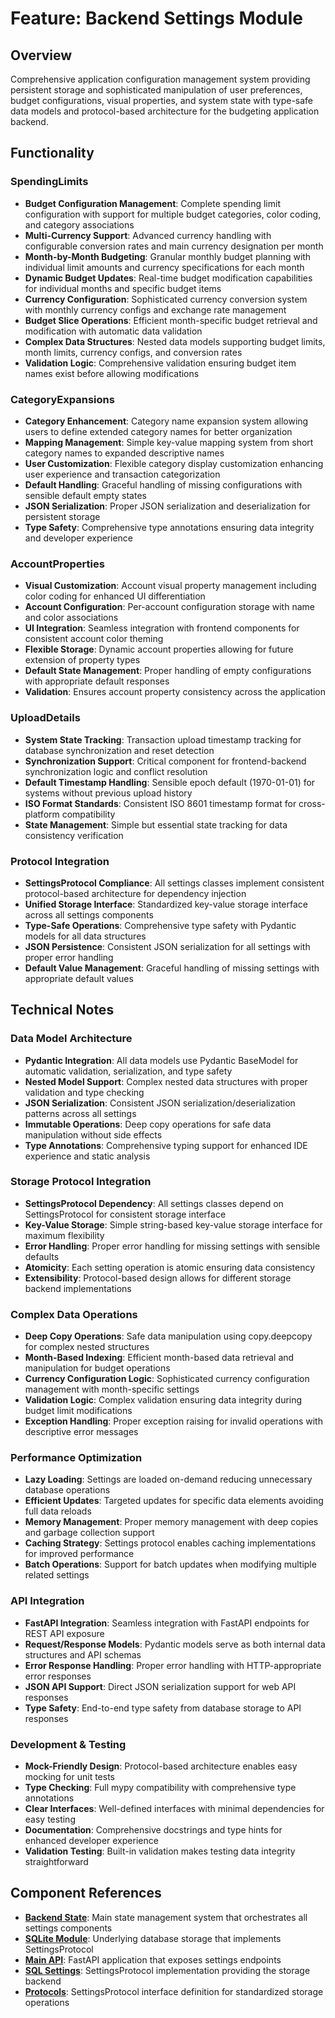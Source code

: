 # Feature: Backend Settings Module

## Overview

Comprehensive application configuration management system providing persistent storage and sophisticated manipulation of user preferences, budget configurations, visual properties, and system state with type-safe data models and protocol-based architecture for the budgeting application backend.

## Functionality

### SpendingLimits

- **Budget Configuration Management**: Complete spending limit configuration with support for multiple budget categories, color coding, and category associations
- **Multi-Currency Support**: Advanced currency handling with configurable conversion rates and main currency designation per month
- **Month-by-Month Budgeting**: Granular monthly budget planning with individual limit amounts and currency specifications for each month
- **Dynamic Budget Updates**: Real-time budget modification capabilities for individual months and specific budget items
- **Currency Configuration**: Sophisticated currency conversion system with monthly currency configs and exchange rate management
- **Budget Slice Operations**: Efficient month-specific budget retrieval and modification with automatic data validation
- **Complex Data Structures**: Nested data models supporting budget limits, month limits, currency configs, and conversion rates
- **Validation Logic**: Comprehensive validation ensuring budget item names exist before allowing modifications

### CategoryExpansions

- **Category Enhancement**: Category name expansion system allowing users to define extended category names for better organization
- **Mapping Management**: Simple key-value mapping system from short category names to expanded descriptive names
- **User Customization**: Flexible category display customization enhancing user experience and transaction categorization
- **Default Handling**: Graceful handling of missing configurations with sensible default empty states
- **JSON Serialization**: Proper JSON serialization and deserialization for persistent storage
- **Type Safety**: Comprehensive type annotations ensuring data integrity and developer experience

### AccountProperties

- **Visual Customization**: Account visual property management including color coding for enhanced UI differentiation
- **Account Configuration**: Per-account configuration storage with name and color associations
- **UI Integration**: Seamless integration with frontend components for consistent account color theming
- **Flexible Storage**: Dynamic account properties allowing for future extension of property types
- **Default State Management**: Proper handling of empty configurations with appropriate default responses
- **Validation**: Ensures account property consistency across the application

### UploadDetails

- **System State Tracking**: Transaction upload timestamp tracking for database synchronization and reset detection
- **Synchronization Support**: Critical component for frontend-backend synchronization logic and conflict resolution
- **Default Timestamp Handling**: Sensible epoch default (1970-01-01) for systems without previous upload history
- **ISO Format Standards**: Consistent ISO 8601 timestamp format for cross-platform compatibility
- **State Management**: Simple but essential state tracking for data consistency verification

### Protocol Integration

- **SettingsProtocol Compliance**: All settings classes implement consistent protocol-based architecture for dependency injection
- **Unified Storage Interface**: Standardized key-value storage interface across all settings components
- **Type-Safe Operations**: Comprehensive type safety with Pydantic models for all data structures
- **JSON Persistence**: Consistent JSON serialization for all settings with proper error handling
- **Default Value Management**: Graceful handling of missing settings with appropriate default values

## Technical Notes

### Data Model Architecture

- **Pydantic Integration**: All data models use Pydantic BaseModel for automatic validation, serialization, and type safety
- **Nested Model Support**: Complex nested data structures with proper validation and type checking
- **JSON Serialization**: Consistent JSON serialization/deserialization patterns across all settings
- **Immutable Operations**: Deep copy operations for safe data manipulation without side effects
- **Type Annotations**: Comprehensive typing support for enhanced IDE experience and static analysis

### Storage Protocol Integration

- **SettingsProtocol Dependency**: All settings classes depend on SettingsProtocol for consistent storage interface
- **Key-Value Storage**: Simple string-based key-value storage interface for maximum flexibility
- **Error Handling**: Proper error handling for missing settings with sensible defaults
- **Atomicity**: Each setting operation is atomic ensuring data consistency
- **Extensibility**: Protocol-based design allows for different storage backend implementations

### Complex Data Operations

- **Deep Copy Operations**: Safe data manipulation using copy.deepcopy for complex nested structures
- **Month-Based Indexing**: Efficient month-based data retrieval and manipulation for budget operations
- **Currency Configuration Logic**: Sophisticated currency configuration management with month-specific settings
- **Validation Logic**: Complex validation ensuring data integrity during budget limit modifications
- **Exception Handling**: Proper exception raising for invalid operations with descriptive error messages

### Performance Optimization

- **Lazy Loading**: Settings are loaded on-demand reducing unnecessary database operations
- **Efficient Updates**: Targeted updates for specific data elements avoiding full data reloads
- **Memory Management**: Proper memory management with deep copies and garbage collection support
- **Caching Strategy**: Settings protocol enables caching implementations for improved performance
- **Batch Operations**: Support for batch updates when modifying multiple related settings

### API Integration

- **FastAPI Integration**: Seamless integration with FastAPI endpoints for REST API exposure
- **Request/Response Models**: Pydantic models serve as both internal data structures and API schemas
- **Error Response Handling**: Proper error handling with HTTP-appropriate error responses
- **JSON API Support**: Direct JSON serialization support for web API responses
- **Type Safety**: End-to-end type safety from database storage to API responses

### Development & Testing

- **Mock-Friendly Design**: Protocol-based architecture enables easy mocking for unit tests
- **Type Checking**: Full mypy compatibility with comprehensive type annotations
- **Clear Interfaces**: Well-defined interfaces with minimal dependencies for easy testing
- **Documentation**: Comprehensive docstrings and type hints for enhanced developer experience
- **Validation Testing**: Built-in validation makes testing data integrity straightforward

## Component References

- **[Backend State](../state.py)**: Main state management system that orchestrates all settings components
- **[SQLite Module](../sqlite/prd.md)**: Underlying database storage that implements SettingsProtocol
- **[Main API](../../main.py)**: FastAPI application that exposes settings endpoints
- **[SQL Settings](../sql_settings.py)**: SettingsProtocol implementation providing the storage backend
- **[Protocols](../protocols/)**: SettingsProtocol interface definition for standardized storage operations
